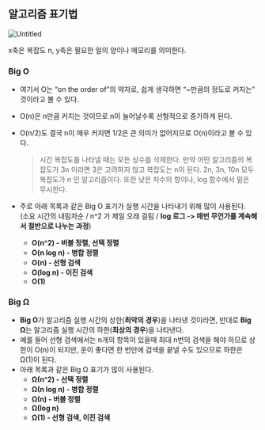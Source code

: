 ## **알고리즘 표기법**

![Untitled](https://ifh.cc/g/PTnkkM.png)

x축은 복잡도 n, y축은 필요한 일의 양이나 메모리를 의미한다.

### **Big O**

- 여기서 O는 “on the order of”의 약자로, 쉽게 생각하면 “~만큼의 정도로 커지는” 것이라고 볼 수 있다.
- O(n)은 n만큼 커지는 것이므로 n이 늘어날수록 선형적으로 증가하게 된다.
- O(n/2)도 결국 n이 매우 커지면 1/2은 큰 의미가 없어지므로 O(n)이라고 볼 수 있다.
    
    > 시간 복잡도를 나타낼 때는 모든 상수를 삭제한다. 만약 어떤 알고리즘의 복잡도가 3n 이라면 3은 고려하지 않고 복잡도는 n이 된다. 2n, 3n, 10n 모두 복잡도가 n 인 알고리즘이다.
    또한 낮은 차수의 항이나, log 함수에서 밑은 무시한다.
    > 
- 주로 아래 목록과 같은 Big O 표기가 실행 시간을 나타내기 위해 많이 사용된다. <br/>(소요 시간의 내림차순 / n^2 가 제일 오래 걸림 / **log 로그 -> 매번 무언가를 계속해서 절반으로 나누는 과정**)
    - **O(n^2) - 버블 정렬, 선택 정렬**
    - **O(n log n) - 병합 정렬**
    - **O(n) - 선형 검색**
    - **O(log n) - 이진 검색**
    - **O(1)**

### **Big Ω**

- **Big O**가 알고리즘 실행 시간의 상한(**최악의 경우**)을 나타낸 것이라면, 반대로 **Big Ω**는 알고리즘 실행 시간의 하한(**최상의 경우**)을 나타낸다.
- 예를 들어 선형 검색에서는 n개의 항목이 있을때 최대 n번의 검색을 해야 하므로 상한이 O(n)이 되지만, 운이 좋다면 한 번만에 검색을 끝낼 수도 있으므로 하한은 Ω(1)이 된다.
- 아래 목록과 같은 Big Ω 표기가 많이 사용된다.
    - **Ω(n^2) - 선택 정렬**
    - **Ω(n log n) - 병합 정렬**
    - **Ω(n) - 버블 정렬**
    - **Ω(log n)**
    - **Ω(1) - 선형 검색, 이진 검색**

